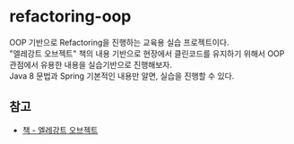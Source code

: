 # refactoring-oop
OOP 기반으로 Refactoring을 진행하는 교육용 실습 프로젝트이다.</br>
"엘레강트 오브젝트" 책의 내용 기반으로 현장에서 클린코드를 유지하기 위해서 OOP 관점에서 유용한 내용을 실습기반으로 진행해보자.</br>
Java 8 문법과 Spring 기본적인 내용만 알면, 실습을 진행할 수 있다. 
    

## 참고
* [책 - 엘레강트 오브젝트](http://www.yes24.com/Product/Goods/96193044)